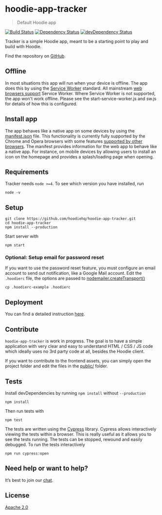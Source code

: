 # hoodie-app-tracker

> Default Hoodie app

[![Build Status](https://travis-ci.org/hoodiehq/hoodie-app-tracker.svg?branch=master)](https://travis-ci.org/hoodiehq/hoodie-app-tracker)
[![Dependency Status](https://david-dm.org/hoodiehq/hoodie-app-tracker.svg)](https://david-dm.org/hoodiehq/hoodie-app-tracker)
[![devDependency Status](https://david-dm.org/hoodiehq/hoodie-app-tracker/dev-status.svg)](https://david-dm.org/hoodiehq/hoodie-app-tracker#info=devDependencies)

Tracker is a simple Hoodie app, meant to be a starting point to play and build
with Hoodie.

Find the repository on [GitHub](https://github.com/hoodiehq/hoodie-app-tracker).

## Offline

In most situations this app will run when your device is offline. The app does this by using the [Service Worker](https://developer.mozilla.org/en-US/docs/Web/API/Service_Worker_API) standard. All mainstream [web browsers support](https://caniuse.com/#feat=serviceworkers) Service Worker. Where Service Worker is not supported, the app won't work offline. Please see the start-service-worker.js and sw.js for details of how this is configured.

## Install app

The app behaves like a native app on some devices by using the [manifest.json](https://developer.mozilla.org/en-US/Add-ons/WebExtensions/manifest.json) file. This functionality is currently fully supported by the Chrome and Opera browsers with some features [supported by other browsers](https://caniuse.com/#feat=web-app-manifest). The manifest provides information for the web app to behave like a native app. For instance, on mobile devices by allowing users to install an icon on the homepage and provides a splash/loading page when opening.

## Requirements

Tracker needs `node >=4`. To see which version you have installed, run
```
node -v
```

## Setup

```
git clone https://github.com/hoodiehq/hoodie-app-tracker.git
cd hoodie-app-tracker
npm install --production
```

Start server with
```
npm start
```

### Optional: Setup email for password reset

If you want to use the password reset feature, you must configure an email account to send out notification, like a Google Mail account. Edit the `.hoodierc` file, the options are passed to [nodemailer.createTransport()](https://github.com/nodemailer/nodemailer-smtp-transport#usage)

```
cp .hoodierc-example .hoodierc
```

## Deployment

You can find a detailed instruction [here](deployment.md).

## Contribute

`hoodie-app-tracker` is work in progress. The goal is to have a simple application with very clear and easy to understand HTML / CSS / JS code which ideally uses no 3rd party code at all, besides the Hoodie client.

If you want to contribute to the frontend assets, you can simply open the project folder and edit the files in the [public/](public/) folder.

## Tests

Install devDependencies by running `npm install` without `--production`
```
npm install
```

Then run tests with
```
npm test
```

The tests are written using the [Cypress](https://www.cypress.io/) library. Cypress allows interactively viewing the tests within a browser. This is really useful as it allows you to see the tests running. The tests can be stopped, rewound and easily debugged. To run the tests interactively

```
npm run cypress:open
```  

## Need help or want to help?

It’s best to join our [chat](http://hood.ie/chat/).

## License

[Apache 2.0](http://www.apache.org/licenses/LICENSE-2.0)
